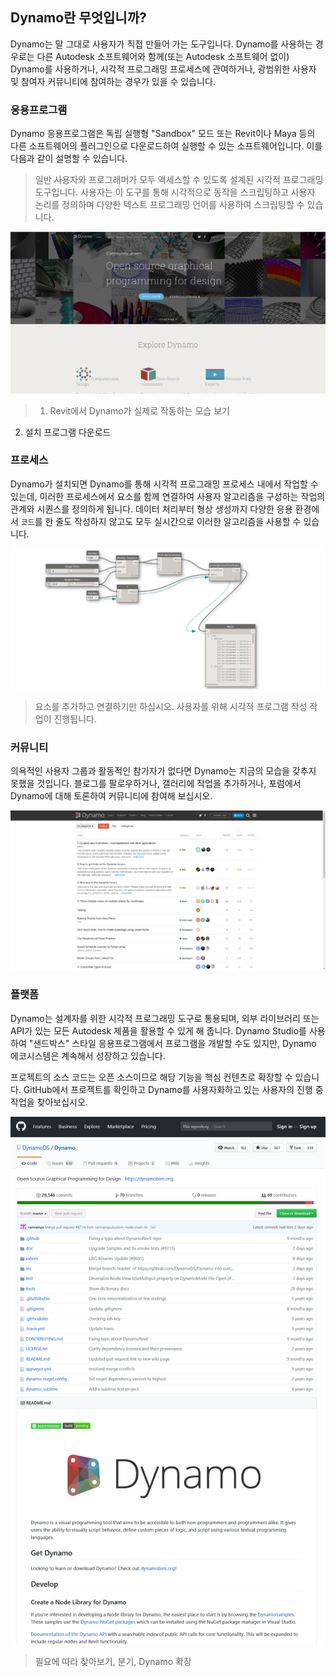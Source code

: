 

## Dynamo란 무엇입니까?

Dynamo는 말 그대로 사용자가 직접 만들어 가는 도구입니다. Dynamo를 사용하는 경우로는 다른 Autodesk 소프트웨어와 함께(또는 Autodesk 소프트웨어 없이) Dynamo를 사용하거나, 시각적 프로그래밍 프로세스에 관여하거나, 광범위한 사용자 및 참여자 커뮤니티에 참여하는 경우가 있을 수 있습니다.

### 응용프로그램

Dynamo 응용프로그램은 독립 실행형 "Sandbox" 모드 또는 Revit이나 Maya 등의 다른 소프트웨어의 플러그인으로 다운로드하여 실행할 수 있는 소프트웨어입니다. 이를 다음과 같이 설명할 수 있습니다.

> 일반 사용자와 프로그래머가 모두 액세스할 수 있도록 설계된 시각적 프로그래밍 도구입니다. 사용자는 이 도구를 통해 시각적으로 동작을 스크립팅하고 사용자 논리를 정의하며 다양한 텍스트 프로그래밍 언어를 사용하여 스크립팅할 수 있습니다.

![](images/1-2/00-DynamoHomepage.jpg)

> 1. Revit에서 Dynamo가 실제로 작동하는 모습 보기
2. 설치 프로그램 다운로드

### 프로세스

Dynamo가 설치되면 Dynamo를 통해 시각적 프로그래밍 프로세스 내에서 작업할 수 있는데, 이러한 프로세스에서 요소를 함께 연결하여 사용자 알고리즘을 구성하는 작업의 관계와 시퀀스를 정의하게 됩니다. 데이터 처리부터 형상 생성까지 다양한 응용 환경에서 ```코드```를 한 줄도 작성하지 않고도 모두 실시간으로 이러한 알고리즘을 사용할 수 있습니다.

![시각적 프로그램](images/1-2/01-ProgramFlow.png)

> 요소를 추가하고 연결하기만 하십시오. 사용자를 위해 시각적 프로그램 작성 작업이 진행됩니다.

### 커뮤니티

의욕적인 사용자 그룹과 활동적인 참가자가 없다면 Dynamo는 지금의 모습을 갖추지 못했을 것입니다. 블로그를 팔로우하거나, 갤러리에 작업을 추가하거나, 포럼에서 Dynamo에 대해 토론하여 커뮤니티에 참여해 보십시오.

![포럼](images/1-2/02-Community.png)

### 플랫폼

Dynamo는 설계자를 위한 시각적 프로그래밍 도구로 통용되며, 외부 라이브러리 또는 API가 있는 모든 Autodesk 제품을 활용할 수 있게 해 줍니다. Dynamo Studio를 사용하여 "샌드박스" 스타일 응용프로그램에서 프로그램을 개발할 수도 있지만, Dynamo 에코시스템은 계속해서 성장하고 있습니다.

프로젝트의 소스 코드는 오픈 소스이므로 해당 기능을 핵심 컨텐츠로 확장할 수 있습니다. GitHub에서 프로젝트를 확인하고 Dynamo를 사용자화하고 있는 사용자의 진행 중 작업을 찾아보십시오.

![리포지토리](images/1-2/03-TheRepo.png)

> 필요에 따라 찾아보기, 분기, Dynamo 확장

